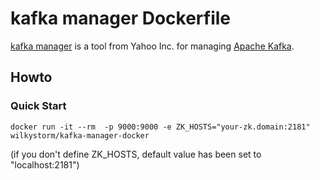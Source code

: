 # kafka manager Dockerfile
[kafka manager](https://github.com/yahoo/kafka-manager) is a tool from Yahoo Inc. for managing [Apache Kafka](http://kafka.apache.org).

## Howto
### Quick Start
```
docker run -it --rm  -p 9000:9000 -e ZK_HOSTS="your-zk.domain:2181" wilkystorm/kafka-manager-docker
```
(if you don't define ZK_HOSTS, default value has been set to "localhost:2181")

